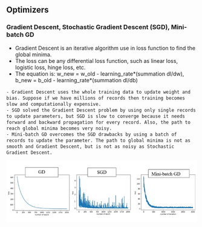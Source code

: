 ## Optimizers  

### Gradient Descent, Stochastic Gradient Descent (SGD), Mini-batch GD
- Gradient Descent is an iterative algorithm use in loss function to find the global minima.
- The loss can be any differential loss function, such as linear loss, logistic loss, hinge loss, etc. 
- The equation is: w_new = w_old - learning_rate*(summation dl/dw), b_new = b_old - learning_rate*(summation dl/db)

```
- Gradient Descent uses the whole training data to update weight and bias. Suppose if we have millions of records then training becomes slow and computationally expensive.
- SGD solved the Gradient Descent problem by using only single records to update parameters, but SGD is slow to converge because it needs forward and backward propagation for every record. Also, the path to reach global minima becomes very noisy.
- Mini-batch GD overcomes the SGD drawbacks by using a batch of records to update the parameter. The path to global minima is not as smooth and Gradient Descent, but is not as noisy as Stochastic Gradient Descent.
```
![](https://github.com/ychong4/ychong4.github.io/blob/master/Activity%202/DeepLearning/Gradient%20descent.webp)


